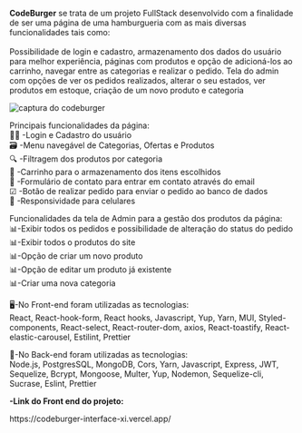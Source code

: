 <b>CodeBurger</b> se trata de um projeto FullStack desenvolvido com a finalidade de ser uma página de uma hamburgueria com as mais diversas funcionalidades tais como: 
<br/>
<br/>
Possibilidade de login e cadastro, armazenamento dos dados do usuário para melhor experiência, páginas com produtos e opção de adicioná-los ao carrinho, navegar entre as categorias e
realizar o pedido. Tela do admin com opções de ver os pedidos realizados, alterar o seu estados, ver produtos em estoque, criação de um novo produto e categoria

![captura do codeburger](https://github.com/Renanjuniior6/codeburger-interface/assets/106713211/a37b47df-188f-4889-ae91-4a773974fb25)

Principais funcionalidades da página:
<br/>
🙍‍♂️ -Login e Cadastro do usuário 
<br/>
🗃 -Menu navegável de Categorias, Ofertas e Produtos
<br/>
🔍 -Filtragem dos produtos por categoria
<br/>
🛒 -Carrinho para o armazenamento dos itens escolhidos
<br/>
📝 -Formulário de contato para entrar em contato através do email
<br/>
☑ -Botão de realizar pedido para enviar o pedido ao banco de dados
<br/>
📲 -Responsividade para celulares

Funcionalidades da tela de Admin para a gestão dos produtos da página:
<br/>
📊-Exibir todos os pedidos e possibilidade de alteração do status do pedido
<br/>
📊-Exibir todos o produtos do site
<br/>
📊-Opção de criar um novo produto
<br/>
📊-Opção de editar um produto já existente
<br/>
📊-Criar uma nova categoria

🖥-No Front-end foram utilizadas as tecnologias:
<br/>
React, React-hook-form, React hooks, Javascript, Yup, Yarn, MUI, Styled-components, React-select, React-router-dom, axios, React-toastify, React-elastic-carousel, Estilint, Prettier

💾-No Back-end foram utilizadas as tecnologias:
<br/>
Node.js, PostgresSQL, MongoDB, Cors, Yarn, Javascript, Express, JWT, Sequelize, Bcrypt, Mongoose, Multer, Yup, Nodemon, Sequelize-cli, Sucrase, Eslint, Prettier

<p><b>-Link do Front end do projeto:</b><p>
<p>https://codeburger-interface-xi.vercel.app/</p>

